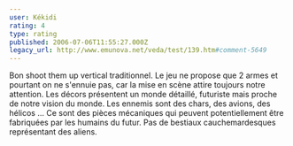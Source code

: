 ```yaml
---
user: Kékidi
rating: 4
type: rating
published: 2006-07-06T11:55:27.000Z
legacy_url: http://www.emunova.net/veda/test/139.htm#comment-5649
---
```

Bon shoot them up vertical traditionnel. Le jeu ne propose que 2 armes et pourtant on ne s'ennuie pas, car la mise en scène attire toujours notre attention. Les décors présentent un monde détaillé, futuriste mais proche de notre vision du monde. Les ennemis sont des chars, des avions, des hélicos ... Ce sont des pièces mécaniques qui peuvent potentiellement être fabriquées par les humains du futur. Pas de bestiaux cauchemardesques représentant des aliens.